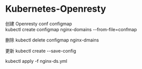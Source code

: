 # Kubernetes-Openresty


创建 Openresty conf configmap  
kubectl create  configmap nginx-domains  --from-file=confmap

删除
kubectl  delete configmap  nginx-dmains

更新
kubectl create --save-config

kubectl apply -f nginx-ds.yml
